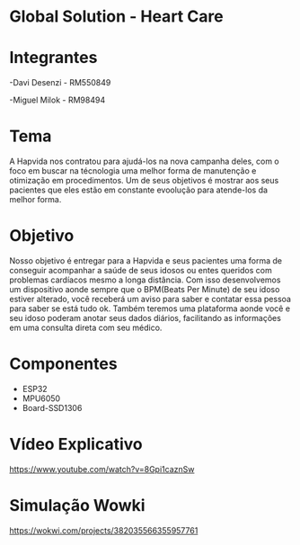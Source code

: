 # Global Solution - Heart Care
# Integrantes
-Davi Desenzi - RM550849

-Miguel Milok - RM98494
# Tema
A Hapvida nos contratou para ajudá-los na nova campanha deles, com o foco em buscar na técnologia uma melhor forma de manutenção e otimização em procedimentos. Um de seus objetivos é mostrar aos seus pacientes que eles estão em constante evoolução para atende-los da melhor forma.
# Objetivo
Nosso objetivo é entregar para a Hapvida e seus pacientes uma forma de conseguir acompanhar a saúde de seus idosos ou entes queridos com problemas cardíacos mesmo a longa distância. Com isso desenvolvemos um dispositivo aonde sempre que o BPM(Beats Per Minute) de seu idoso estiver alterado, você receberá um aviso para saber e contatar essa pessoa para saber se está tudo ok. Também teremos uma plataforma aonde você e seu idoso poderam anotar seus dados diários, facilitando as informações em uma consulta direta com seu médico.
# Componentes
- ESP32
- MPU6050
- Board-SSD1306
# Vídeo Explicativo
https://www.youtube.com/watch?v=8Gpi1caznSw
# Simulação Wowki
https://wokwi.com/projects/382035566355957761
